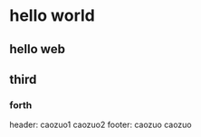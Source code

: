 # hello world

## hello web

## third

### forth

header:
    caozuo1
    caozuo2
footer:
    caozuo
    caozuo
    
